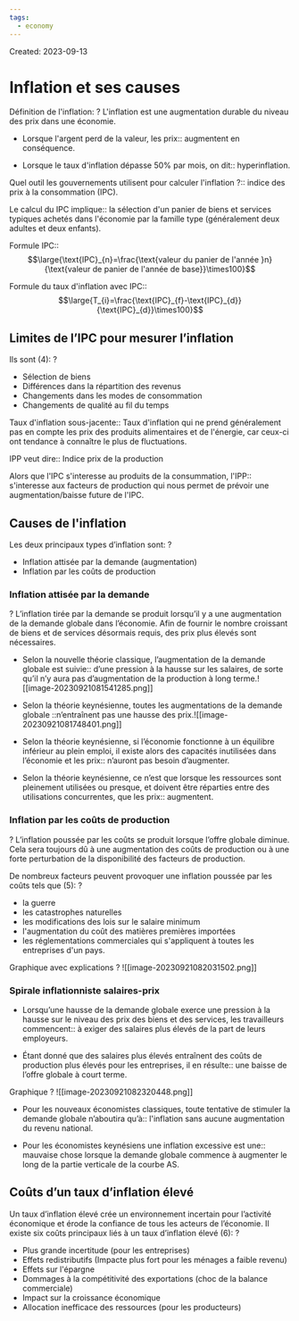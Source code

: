 ```yaml
---
tags:
  - economy
---
```

Created: 2023-09-13

# Inflation et ses causes

Définition de l'inflation:
?
L'inflation est une augmentation durable du niveau des prix dans une économie.
<!--SR:!2024-02-13,73,190-->

- Lorsque l'argent perd de la valeur, les prix:: augmentent en conséquence.
<!--SR:!2024-06-17,169,250-->
- Lorsque le taux d'inflation dépasse 50% par mois, on dit:: hyperinflation.
<!--SR:!2024-01-22,94,290-->

Quel outil les gouvernements utilisent pour calculer l'inflation ?:: indice des prix à la consommation (IPC).
<!--SR:!2024-04-07,124,250-->

Le calcul du IPC implique:: la sélection d'un panier de biens et services typiques achetés dans l'économie par la famille type (généralement deux adultes et deux enfants).
<!--SR:!2024-03-29,104,210-->

Formule IPC::$$\large{\text{IPC}_{n}=\frac{\text{valeur du panier de l'année }n}{\text{valeur de panier de l'année de base}}\times100}$$
<!--SR:!2024-01-24,31,230-->

Formule du taux d'inflation avec IPC::$$\large{T_{i}=\frac{\text{IPC}_{f}-\text{IPC}_{d}}{\text{IPC}_{d}}\times100}$$
<!--SR:!2024-06-06,162,250-->

## Limites de l’IPC pour mesurer l’inflation
Ils sont (4):
?
- Sélection de biens
- Différences dans la répartition des revenus
- Changements dans les modes de consommation
- Changements de qualité au fil du temps
<!--SR:!2024-01-12,10,130-->

Taux d'inflation sous-jacente:: Taux d'inflation qui ne prend généralement pas en compte les prix des produits alimentaires et de l'énergie, car ceux-ci ont tendance à connaître le plus de fluctuations.
<!--SR:!2024-07-04,180,263-->

IPP veut dire:: Indice prix de la production
<!--SR:!2024-06-26,180,263-->

Alors que l'IPC s'interesse au produits de la consummation, l'IPP:: s'interesse aux facteurs de production qui nous permet de prévoir une augmentation/baisse future de l'IPC.
<!--SR:!2024-02-27,82,203-->

## Causes de l'inflation
Les deux principaux types d’inflation sont:
?
- Inflation attisée par la demande (augmentation)
- Inflation par les coûts de production
<!--SR:!2024-02-20,82,223-->

### Inflation attisée par la demande
?
L’inflation tirée par la demande se produit lorsqu’il y a une augmentation de la demande globale dans l’économie. Afin de fournir le nombre croissant de biens et de services désormais requis, des prix plus élevés sont nécessaires.
<!--SR:!2024-01-16,69,243-->

- Selon la nouvelle théorie classique, l’augmentation de la demande globale est suivie:: d’une pression à la hausse sur les salaires, de sorte qu’il n’y aura pas d’augmentation de la production à long terme.![[image-20230921081541285.png]]
<!--SR:!2024-01-28,64,203-->
- Selon la théorie keynésienne, toutes les augmentations de la demande globale ::n’entraînent pas une hausse des prix.![[image-20230921081748401.png]]
<!--SR:!2024-02-29,96,243-->


- Selon la théorie keynésienne, si l’économie fonctionne à un équilibre inférieur au plein emploi, il existe alors des capacités inutilisées dans l’économie et les prix:: n’auront pas besoin d’augmenter.
<!--SR:!2024-04-15,131,263-->
- Selon la théorie keynésienne, ce n’est que lorsque les ressources sont pleinement utilisées ou presque, et doivent être réparties entre des utilisations concurrentes, que les prix:: augmentent.
<!--SR:!2024-04-10,128,263-->

### Inflation par les coûts de production
?
L’inflation poussée par les coûts se produit lorsque l’offre globale diminue. Cela sera toujours dû à une augmentation des coûts de production ou à une forte perturbation de la disponibilité des facteurs de production.
<!--SR:!2024-01-16,39,223-->

De nombreux facteurs peuvent provoquer une inflation poussée par les coûts tels que (5):
?
- la guerre
- les catastrophes naturelles
- les modifications des lois sur le salaire minimum
- l'augmentation du coût des matières premières importées
- les réglementations commerciales qui s'appliquent à toutes les entreprises d'un pays.
<!--SR:!2024-01-22,19,163-->

Graphique avec explications
?
![[image-20230921082031502.png]]
<!--SR:!2024-01-14,31,203-->

### Spirale inflationniste salaires-prix
- Lorsqu’une hausse de la demande globale exerce une pression à la hausse sur le niveau des prix des biens et des services, les travailleurs commencent:: à exiger des salaires plus élevés de la part de leurs employeurs.
<!--SR:!2024-03-14,109,263-->
- Étant donné que des salaires plus élevés entraînent des coûts de production plus élevés pour les entreprises, il en résulte:: une baisse de l’offre globale à court terme.
<!--SR:!2024-02-20,91,243-->

Graphique
?
![[image-20230921082320448.png]]
<!--SR:!2024-06-13,157,243-->

- Pour les nouveaux économistes classiques, toute tentative de stimuler la demande globale n’aboutira qu’à:: l'inflation sans aucune augmentation du revenu national.
<!--SR:!2024-03-10,88,203-->
- Pour les économistes keynésiens une inflation excessive est une:: mauvaise chose lorsque la demande globale commence à augmenter le long de la partie verticale de la courbe AS.
<!--SR:!2024-02-25,94,243-->

## Coûts d’un taux d’inflation élevé
Un taux d’inflation élevé crée un environnement incertain pour l’activité économique et érode la confiance de tous les acteurs de l’économie. Il existe six coûts principaux liés à un taux d’inflation élevé (6):
?
- Plus grande incertitude (pour les entreprises)
- Effets redistributifs (Impacte plus fort pour les ménages a faible revenu)
- Effets sur l'épargne
- Dommages à la compétitivité des exportations (choc de la balance commerciale)
- Impact sur la croissance économique
- Allocation inefficace des ressources (pour les producteurs)
<!--SR:!2024-01-10,8,130-->


